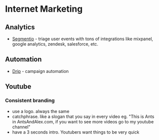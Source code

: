 # Internet Marketing

## Analytics

- [Segmentio](https://segment.com/) - triage user events with tons of integrations like mixpanel, google analytics, zendesk, salesforce, etc.


## Automation 

- [Drip](https://www.drip.co/) - campaign automation


## Youtube

### Consistent branding
- use a logo. always the same
- catchphrase. like a slogan that you say in every video eg. "This is Ants in AntsAndAlex.com, if you want to see more videos go to my youtube channel"
- have a 3 seconds intro. Youtubers want things to be very quick
